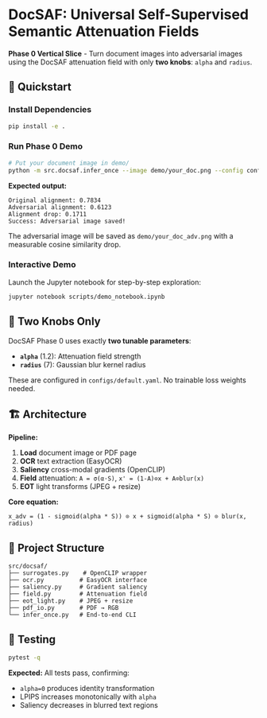 # DocSAF: Universal Self-Supervised Semantic Attenuation Fields

**Phase 0 Vertical Slice** - Turn document images into adversarial images using the DocSAF attenuation field with only **two knobs**: `alpha` and `radius`.

## 🚀 Quickstart

### Install Dependencies

```bash
pip install -e .
```

### Run Phase 0 Demo

```bash
# Put your document image in demo/
python -m src.docsaf.infer_once --image demo/your_doc.png --config configs/default.yaml
```

**Expected output:**
```
Original alignment: 0.7834
Adversarial alignment: 0.6123  
Alignment drop: 0.1711
Success: Adversarial image saved!
```

The adversarial image will be saved as `demo/your_doc_adv.png` with a measurable cosine similarity drop.

### Interactive Demo

Launch the Jupyter notebook for step-by-step exploration:

```bash
jupyter notebook scripts/demo_notebook.ipynb
```

## 🎯 Two Knobs Only

DocSAF Phase 0 uses exactly **two tunable parameters**:

- **`alpha`** (1.2): Attenuation field strength 
- **`radius`** (7): Gaussian blur kernel radius

These are configured in `configs/default.yaml`. No trainable loss weights needed.

## 🏗️ Architecture

**Pipeline:**
1. **Load** document image or PDF page
2. **OCR** text extraction (EasyOCR)  
3. **Saliency** cross-modal gradients (OpenCLIP)
4. **Field** attenuation: `A = σ(α·S)`, `x' = (1-A)⊙x + A⊙blur(x)`
5. **EOT** light transforms (JPEG + resize)

**Core equation:**
```
x_adv = (1 - sigmoid(alpha * S)) ⊙ x + sigmoid(alpha * S) ⊙ blur(x, radius)
```

## 📁 Project Structure

```
src/docsaf/
├── surrogates.py    # OpenCLIP wrapper
├── ocr.py          # EasyOCR interface  
├── saliency.py     # Gradient saliency
├── field.py        # Attenuation field
├── eot_light.py    # JPEG + resize
├── pdf_io.py       # PDF → RGB
└── infer_once.py   # End-to-end CLI
```

## 🧪 Testing

```bash
pytest -q
```

**Expected:** All tests pass, confirming:
- `alpha=0` produces identity transformation
- LPIPS increases monotonically with `alpha`  
- Saliency decreases in blurred text regions